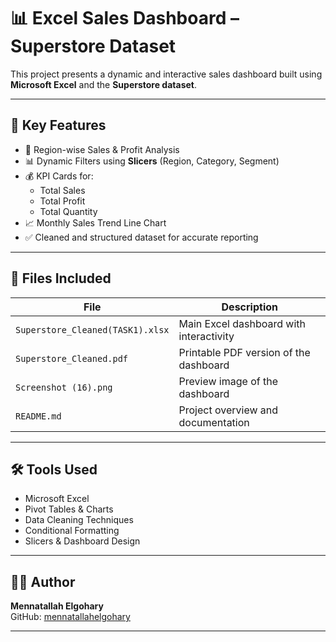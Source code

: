 # 📊 Excel Sales Dashboard – Superstore Dataset

This project presents a dynamic and interactive sales dashboard built using **Microsoft Excel** and the **Superstore dataset**.

---

## 🚀 Key Features
- 📍 Region-wise Sales & Profit Analysis  
- 📊 Dynamic Filters using **Slicers** (Region, Category, Segment)  
- 💰 KPI Cards for:
  - Total Sales
  - Total Profit
  - Total Quantity
- 📈 Monthly Sales Trend Line Chart
- ✅ Cleaned and structured dataset for accurate reporting

---

## 📂 Files Included
| File | Description |
|------|-------------|
| `Superstore_Cleaned(TASK1).xlsx` | Main Excel dashboard with interactivity |
| `Superstore_Cleaned.pdf` | Printable PDF version of the dashboard |
| `Screenshot (16).png` | Preview image of the dashboard |
| `README.md` | Project overview and documentation |

---

## 🛠 Tools Used
- Microsoft Excel
- Pivot Tables & Charts
- Data Cleaning Techniques
- Conditional Formatting
- Slicers & Dashboard Design

---

## 👩‍💻 Author
**Mennatallah Elgohary**  
GitHub: [mennatallahelgohary](https://github.com/mennatallahelgohary)

---



